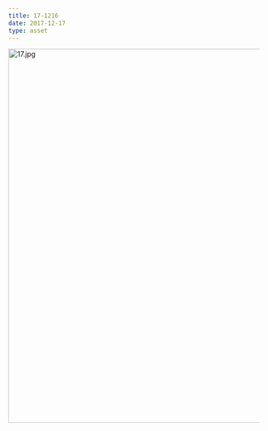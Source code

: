 ```yaml
---
title: 17-1216
date: 2017-12-17
type: asset
---
```

<img src="http://mt.ccnmtl.columbia.edu/histologylab/assets/images/17.jpg" height="750" alt="17.jpg" style="margin: 0;padding: 0;border: 0;">